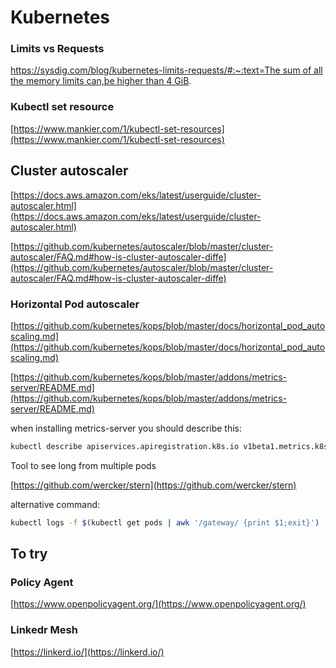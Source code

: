 # Kubernetes

### Limits vs Requests
[https://sysdig.com/blog/kubernetes-limits-requests/#:~:text=The sum of all the memory limits can,be higher than 4 GiB](https://sysdig.com/blog/kubernetes-limits-requests/#:~:text=The%20sum%20of%20all%20the%20memory%20limits%20can,be%20higher%20than%204%20GiB).

### Kubectl set resource
[https://www.mankier.com/1/kubectl-set-resources](https://www.mankier.com/1/kubectl-set-resources)

## Cluster autoscaler
[https://docs.aws.amazon.com/eks/latest/userguide/cluster-autoscaler.html](https://docs.aws.amazon.com/eks/latest/userguide/cluster-autoscaler.html)

[https://github.com/kubernetes/autoscaler/blob/master/cluster-autoscaler/FAQ.md#how-is-cluster-autoscaler-diffe](https://github.com/kubernetes/autoscaler/blob/master/cluster-autoscaler/FAQ.md#how-is-cluster-autoscaler-diffe)


### Horizontal Pod autoscaler

[https://github.com/kubernetes/kops/blob/master/docs/horizontal_pod_autoscaling.md](https://github.com/kubernetes/kops/blob/master/docs/horizontal_pod_autoscaling.md)

[https://github.com/kubernetes/kops/blob/master/addons/metrics-server/README.md](https://github.com/kubernetes/kops/blob/master/addons/metrics-server/README.md)


when installing metrics-server you should describe this:

```bash
kubectl describe apiservices.apiregistration.k8s.io v1beta1.metrics.k8s.io
```

Tool to see long from multiple pods

[https://github.com/wercker/stern](https://github.com/wercker/stern)

alternative command:

```bash
kubectl logs -f $(kubectl get pods | awk '/gateway/ {print $1;exit}') | grep ' 400 '
```

## To try


### Policy Agent

[https://www.openpolicyagent.org/](https://www.openpolicyagent.org/)

### Linkedr Mesh

[https://linkerd.io/](https://linkerd.io/)

